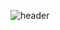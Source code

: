 
![header](https://capsule-render.vercel.app/api?type=waving&color=auto&height=150&section=header&text=유주&fontSize=99&fontcolor=auto)
